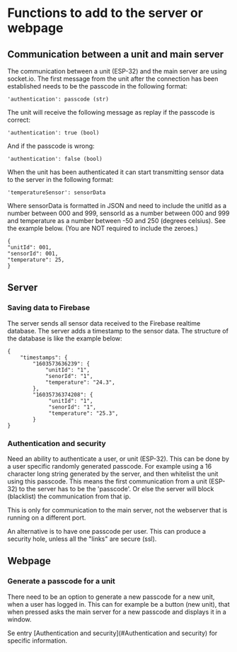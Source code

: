 # Functions to add to the server or webpage
## Communication between a unit and main server
The communication between a unit (ESP-32) and the main server are using socket.io. 
The first message from the unit after the connection has been established needs to be the passcode in the following format:
       
    'authentication': passcode (str)

The unit will receive the following message as replay if the passcode is correct:

    'authentication': true (bool)

And if the passcode is wrong:

    'authentication': false (bool)
    
When the unit has  been authenticated it can start transmitting sensor data to the server in the following format:

    'temperatureSensor': sensorData
    
Where sensorData is formatted in JSON and need to include the unitId as a number between 000 and 999, 
sensorId as a number between 000 and 999 and 
temperature as a number between -50 and 250 (degrees celsius). 
See the example below. (You are NOT required to include the zeroes.)

    {
    "unitId": 001,
    "sensorId": 001,
    "temperature": 25,
    }
    
    
## Server

### Saving data to Firebase
The server sends all sensor data received to the Firebase realtime database. The server adds a timestamp to the sensor data.
The structure of the database is like the example below:

    {
        "timestamps": {
            "1603573636239": {
                "unitId": "1",
                "senorId": "1",
                "temperature": "24.3",
            },
            "16035736374208": {
                 "unitId": "1",
                 "senorId": "1",
                 "temperature": "25.3",   
            }
    } 

### Authentication and security
Need an ability to authenticate a user, or unit (ESP-32). This can be done by a user specific randomly generated passcode. 
For example using a 16 character long string generated by the server, and then whitelist the unit using this passcode. 
This means the first communication from a unit (ESP-32) to the server has to be the 'passcode'. Or else the server will block (blacklist) the communication from that ip. 

This is only for communication to the main server, not the webserver that is running on a different port.   

An alternative is to have one passcode per user. This can produce a security hole, unless all the "links" are secure (ssl).
## Webpage

### Generate a passcode for a unit
There need to be an option to generate a new passcode for a new unit, when a user has logged in.
This can for example be a button (new unit), that when pressed asks the main server for a new passcode and displays it in a window.
 
Se entry [Authentication and security](#Authentication and security) for specific information.
 